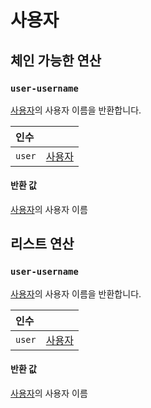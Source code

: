 
# 사용자

## 체인 가능한 연산
<h3 id="user-username"><code>user-username</code></h3>

[사용자](https://docs.wandb.ai/ref/weave/user)의 사용자 이름을 반환합니다.

| 인수 |  |
| :--- | :--- |
| `user` | [사용자](https://docs.wandb.ai/ref/weave/user) |

#### 반환 값
[사용자](https://docs.wandb.ai/ref/weave/user)의 사용자 이름

## 리스트 연산
<h3 id="user-username"><code>user-username</code></h3>

[사용자](https://docs.wandb.ai/ref/weave/user)의 사용자 이름을 반환합니다.

| 인수 |  |
| :--- | :--- |
| `user` | [사용자](https://docs.wandb.ai/ref/weave/user) |

#### 반환 값
[사용자](https://docs.wandb.ai/ref/weave/user)의 사용자 이름